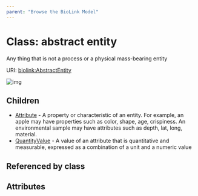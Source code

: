 ```yaml
---
parent: "Browse the BioLink Model"
---
```


# Class: abstract entity


Any thing that is not a process or a physical mass-bearing entity

URI: [biolink:AbstractEntity](https://w3id.org/biolink/vocab/AbstractEntity)

![img](images/AbstractEntity.png)

## Children

 * [Attribute](Attribute.md) - A property or characteristic of an entity. For example, an apple may have properties such as color, shape, age, crispiness. An environmental sample may have attributes such as depth, lat, long, material.
 * [QuantityValue](QuantityValue.md) - A value of an attribute that is quantitative and measurable, expressed as a combination of a unit and a numeric value

## Referenced by class


## Attributes

